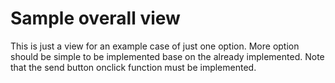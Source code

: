 # Sample overall view
This is just a view for an example case of just one option. More option should be simple 
to be implemented base on the already implemented. Note that the send button onclick 
function must be implemented.
